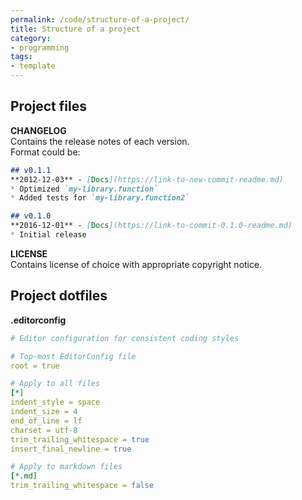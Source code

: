 ```yaml
---
permalink: /code/structure-of-a-project/
title: Structure of a project
category:
- programming
tags:
- template
---
```


## Project files

**CHANGELOG**  
Contains the release notes of each version.  
Format could be:

```markdown
## v0.1.1
**2012-12-03** - [Docs](https://link-to-new-commit-readme.md)
* Optimized `my-library.function`
* Added tests for `my-library.function2`

## v0.1.0
**2016-12-01** - [Docs](https://link-to-commit-0.1.0-readme.md)
* Initial release
```

**LICENSE**  
Contains license of choice with appropriate copyright notice.

## Project dotfiles

**.editorconfig**
```yaml
# Editor configuration for consistent coding styles

# Top-most EditorConfig file
root = true

# Apply to all files
[*]
indent_style = space
indent_size = 4
end_of_line = lf
charset = utf-8
trim_trailing_whitespace = true
insert_final_newline = true

# Apply to markdown files
[*.md]
trim_trailing_whitespace = false
```

